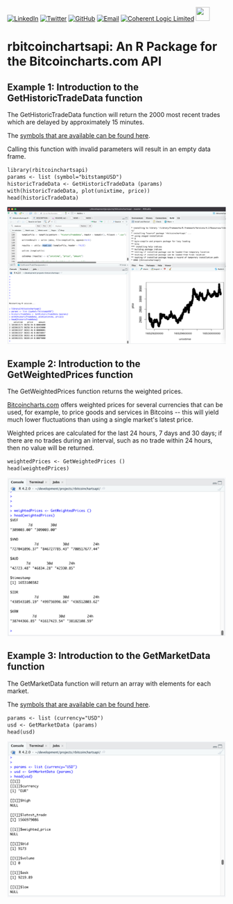 [![LinkedIn](https://raw.githubusercontent.com/thospfuller/awesome-backlinks/master/images/linkedin_32.png)](https://www.linkedin.com/in/thomasfuller/) [![Twitter](https://raw.githubusercontent.com/thospfuller/awesome-backlinks/master/images/twitter_32.png)](https://twitter.com/ThosPFuller) [![GitHub](https://raw.githubusercontent.com/thospfuller/awesome-backlinks/master/images/github_32.png)](https://github.com/thospfuller) [![Email](https://raw.githubusercontent.com/thospfuller/awesome-backlinks/master/images/email_32.png)](http://eepurl.com/b5jPPj) [![Coherent Logic Limited](https://github.com/thospfuller/awesome-backlinks/blob/master/images/CLSocialIconDarkBlue.png?raw=true)](https://coherentlogic.com?utm_source=rbitcoinchartsapi_on_gh)  [<img src="https://github.com/thospfuller/awesome-backlinks/blob/master/images/meetupcom_social_media_circled_network_64x64.png" height="32" width="32">](https://www.meetup.com/Washington-DC-CTO-Meetup-Group/)

# rbitcoinchartsapi: An R Package for the Bitcoincharts.com API

## Example 1: Introduction to the GetHistoricTradeData function

The GetHistoricTradeData function will return the 2000 most recent trades which are delayed by approximately 15 minutes.

The [symbols that are available can be found here](http://bitcoincharts.com/markets/).

Calling this function with invalid parameters will result in an empty data frame.

    library(rbitcoinchartsapi)
    params <- list (symbol="bitstampUSD")
    historicTradeData <- GetHistoricTradeData (params)
    with(historicTradeData, plot(unixtime, price))
    head(historicTradeData)

![The rbitcoinchartsapi GetHistoricTradeData function in action!](https://github.com/thospfuller/rbitcoinchartsapi/blob/master/images/rproject-rbitcoinchartsapi-package-gethistorictradedata-example.png?raw=true "The rbitcoinchartsapi GetHistoricTradeData function in action")

## Example 2: Introduction to the GetWeightedPrices function

The GetWeightedPrices function returns the weighted prices. 

[Bitcoincharts.com](http://www.bitcoincharts.com) offers weighted prices for several currencies that can be used, for example, to price goods and services in Bitcoins -- this will yield much lower fluctuations than using a single market's latest price.

Weighted prices are calculated for the last 24 hours, 7 days and 30 days; if there are no trades during an interval, such as no trade within 24 hours, then no value will be returned.

    weightedPrices <- GetWeightedPrices ()
    head(weightedPrices)

![The rbitcoinchartsapi GetWeightedPrices function in action!](https://github.com/thospfuller/rbitcoinchartsapi/blob/master/images/rproject-rbitcoinchartsapi-package-getweightedprices-example.png?raw=true "The rbitcoinchartsapi GetWeightedPrices function in action")

## Example 3: Introduction to the GetMarketData function

The GetMarketData function will return an array with elements for each market.

The [symbols that are available can be found here](http://bitcoincharts.com/markets/).

    params <- list (currency="USD")
    usd <- GetMarketData (params)
    head(usd)

![The rbitcoinchartsapi GetMarketData function in action!](https://github.com/thospfuller/rbitcoinchartsapi/blob/master/images/rproject-rbitcoinchartsapi-package-getmarketdata-example.png?raw=true "The rbitcoinchartsapi GetMarketData function in action")
